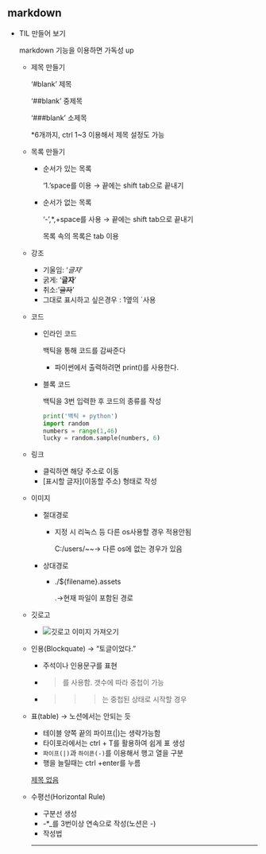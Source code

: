 ## markdown

- TIL 만들어 보기
    
    markdown 기능을 이용하면 가독성 up
    
    - 제목 만들기
        
        ‘#blank’ 제목
        
        ‘##blank’ 중제목
        
        ‘###blank’ 소제목
        
        *6개까지, ctrl 1~3 이용해서 제목 설정도 가능
        
    - 목록 만들기
        - 순서가 있는 목록
            
            ‘1.’space를 이용 → 끝에는 shift tab으로 끝내기
            
        - 순서가 없는 목록
            
            ‘-’,*,+space를 사용 → 끝에는 shift tab으로 끝내기
            
            목록 속의 목록은  tab 이용
            
    - 강조
        - 기울임: ‘*글자*’
        - 굵게: ‘**글자**’
        - 취소:’~~글자~~’
        - 그대로 표시하고 싶은경우 : 1옆의 `사용
    - 코드
        - 인라인 코드
            
            백틱을 통해 코드를 감싸준다
            
            - 파이썬에서 출력하려면 print()를 사용한다.
        - 블록 코드
            
            백틱을 3번 입력한 후 코드의 종류를 작성
            
            ```python
            print('백틱 + python')
            import random
            numbers = range(1,46)
            lucky = random.sample(numbers, 6)
            ```
            
    - 링크
        - 클릭하면 해당 주소로 이동
        - [표시할 글자](이동할 주소) 형태로 작성
    - 이미지
        - 절대경로
            - 지정 시 리눅스 등 다른 os사용할 경우 적용안됨
                
                 C:/users/~~→ 다른 os에 없는 경우가 있음
                
        - 상대경로
            - ./${filename}.assets
                
                .→현재 파일이 포함된 경로
                
    - 깃로고
        - ![깃로고 이미지 가져오기]([http://git-scm.com/images/logo@2x.png](http://git-scm.com/images/logo@2x.png))
    - 인용(Blockquate) → “토글이었다.”
        - 주석이나 인용문구를 표현
        - >를 사용함. 갯수에 따라 중첩이 가능
        - >>>는 중첩된 상태로 시작할 경우
    - 표(table) → 노션에서는 안되는 듯
        - 테이블 양쪽 끝의 파이프(|)는 생략가능함
        - 타이포라에서는 ctrl + T를 활용하여 쉽게 표 생성
        - `파이프(|)`과 `하이픈(-)`를 이용해서 행고 열을 구분
        - 행을 늘릴때는 ctrl +enter를 누름
        
        [제목 없음](https://www.notion.so/28561f62fff241eaac5cc13acff8df56)
        
    - 수평선(Horizontal Rule)
        - 구분선 생성
        - -*_를 3번이상 연속으로 작성(노션은 -)
        - 작성법
        
        ---